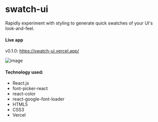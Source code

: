 # swatch-ui

Rapidly experiment with styling to generate quick swatches of your UI's look-and-feel.

#### Live app
v0.1.0: https://swatch-ui.vercel.app/

![image](https://user-images.githubusercontent.com/6757924/107538064-2fb4c600-6b89-11eb-89e6-1b9e556f086e.png)

#### Technology used:
- React.js
- font-picker-react
- react-color
- react-google-font-loader
- HTML5
- CSS3
- Vercel
